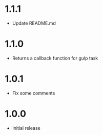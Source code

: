 # 1.1.1

* Update README.md

# 1.1.0

* Returns a callback function for gulp task

# 1.0.1

* Fix some comments

# 1.0.0

* Initial release